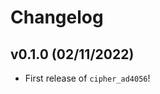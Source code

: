 # Changelog

<!--next-version-placeholder-->

## v0.1.0 (02/11/2022)

- First release of `cipher_ad4056`!